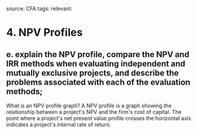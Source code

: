 source: CFA
tags:
relevant:


# 4. NPV Profiles

## e. explain the NPV profile, compare the NPV and IRR methods when evaluating independent and mutually exclusive projects, and describe the problems associated with each of the evaluation methods;

What is an NPV profile graph?
A NPV profile is a graph showing the relationship between a project's NPV and the firm's cost of capital. The point where a project's net present value profile crosses the horizontal axis indicates a project's internal rate of return.


